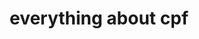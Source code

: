 ---
title: "everything about cpf"
lastmod: "2023-08-15"
tags:
- "guides"
weight: -5
enableToc: true

---